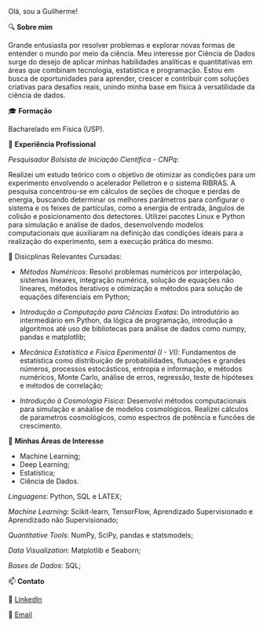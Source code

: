 Olá, sou a Guilherme!



🔍 **Sobre mim**

Grande entusiasta por resolver problemas e explorar novas formas de entender o mundo por meio da ciência. Meu interesse por Ciência de Dados surge do desejo de aplicar minhas habilidades analíticas e quantitativas em áreas que combinam tecnologia, estatística e programação. Estou em busca de oportunidades para aprender, crescer e contribuir com soluções criativas para desafios reais, unindo minha base em física à versatilidade da ciência de dados.



🎓 **Formação**

Bacharelado em Física (USP).  
  

💼 **Experiência Profissional**

*Pesquisador Bolsista de Iniciação Científica - CNPq*:

Realizei um estudo teórico com o objetivo de otimizar as condições para um experimento envolvendo o acelerador Pelletron e o sistema RIBRAS. A pesquisa concentrou-se em cálculos de seções de choque e perdas de energia, buscando determinar os melhores parâmetros para configurar o sistema e os feixes de partículas, como a energia de entrada, ângulos de colisão e posicionamento dos detectores. Utilizei pacotes Linux e Python para simulação e análise de dados, desenvolvendo modelos computacionais que auxiliaram na definição das condições ideais para a realização do experimento, sem a execução prática do mesmo.

  

📕 Disicplinas Relevantes Cursadas:

- *Métodos Numéricos*: Resolvi problemas numéricos por interpolação, sistemas lineares, integração numérica, solução de equações não lineares, métodos iterativos e otimização e métodos para solução de equações diferenciais em Python;
  
- *Introdução a Computação para Ciências Exatas*: Do introdutório ao intermediário em Python, da lógica de programação, introdução a algoritmos até uso de bibliotecas para análise de dados como numpy, pandas e matplotlib;
  
- *Mecânica Estatística e Fisica Eperimental (I - VI)*: Fundamentos de estatística como distribuição de probabilidades, flutuações e grandes números, processos estocásticos, entropia e informação, e métodos numéricos, Monte Carlo, análise de erros, regressão, teste de hipóteses e métodos de correlação;
  
- *Introdução à Cosmologia Física*: Desenvolvi métodos computacionais para simulação e anáalise de modelos cosmológicos. Realizei cálculos de parametros cosmológicos, como espectros de potência e funcões de crescimento.

  

🚀 **Minhas Áreas de Interesse**

- Machine Learning;
- Deep Learning;
- Estatística;
- Ciência de Dados. 
  

*Linguagens*: Python, SQL e LATEX;

*Machine Learning*: Scikit-learn, TensorFlow, Aprendizado Supervisionado e Aprendizado não Supervisionado;

*Quantitative Tools*: NumPy, SciPy, pandas e statsmodels;

*Data Visualization*: Matplotlib e Seaborn;

*Bases de Dados*: SQL;

  

📫 **Contato**

💼 [LinkedIn](https://www.linkedin.com/in/guilherme-pacheco-paredes-4540552a7/)

📧 [Email](guipparedes2001@gmail.com)
  
